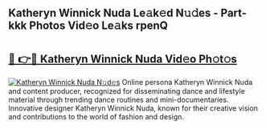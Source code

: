 ## Katheryn Winnick Nuda Le𝚊k𝚎d N𝚞𝚍es - Part-kkk Photos Vid𝚎o Le𝚊ks rpenQ

# <h2><a href="http://fbf4o7u.evod.top/?m=Katheryn+Winnick+Nuda">🔗 👉🔴 Katheryn Winnick Nuda Vid𝚎o Ph𝚘t𝚘s</a></h2>

[![Katheryn Winnick Nuda N𝚞d𝚎s](https://i.imgur.com/8V9OHl7.gif)](http://fbf4o7u.evod.top/?m=Katheryn+Winnick+Nuda)
Online persona Katheryn Winnick Nuda and content producer, recognized for disseminating dance and lifestyle material through trending dance routines and mini-documentaries. Innovative designer Katheryn Winnick Nuda, known for their creative vision and contributions to the world of fashion and design. 

